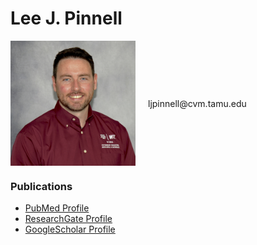 # Lee J. Pinnell

<div style="display: flex; flex-direction: row; align-items: center;">

  <img src="../../assets/Pinnell.web.jpg" alt="Pinell" loading="lazy" width="200" style="margin-right: 20px;"/>

  <div>
    ljpinnell@cvm.tamu.edu

  </div>

</div>





### Publications
* [PubMed Profile](https://pubmed.ncbi.nlm.nih.gov/?term=Pinnell+LJ&cauthor_id=31231339)
* [ResearchGate Profile](https://www.researchgate.net/profile/Lee-Pinnell)
* [GoogleScholar Profile](https://scholar.google.ca/citations?user=A5k5M-sAAAAJ&hl=en)

